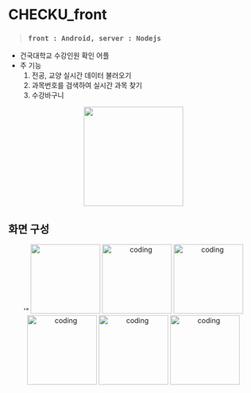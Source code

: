 # CHECKU_front
> ### `front : Android, server : Nodejs`


* 건국대학교 수강인원 확인 어플
* 주 기능
    1. 전공, 교양 실시간 데이터 불러오기
    2. 과목번호를 검색하여 실시간 과목 찾기
    3. 수강바구니

<p align="center">
  <img src="https://user-images.githubusercontent.com/83503188/162877686-9f41f04e-4871-4ac4-b042-8fb025b2128b.png" width="200px" />
</p>

## 화면 구성
<p align="center">
<a>'"
  <img src="https://user-images.githubusercontent.com/83503188/155839129-1aa617c6-e222-4bcc-b05e-c0814367d9ff.jpg" width="140px" />
</a>
<a>
  <img src="https://user-images.githubusercontent.com/83503188/155839598-60b90338-21a0-47c7-80c5-0079381987b4.jpg" alt="coding" width="140px" />
</a>
<a>
  <img src="https://user-images.githubusercontent.com/83503188/162699464-7d090fdf-ceee-42e3-925b-336d5c060e50.jpg" alt="coding" width="140px" />
</a>
<a>
  <img src="https://user-images.githubusercontent.com/83503188/155839602-c1f548c6-8947-4e74-94ea-20a1649a0694.jpg" alt="coding" width="140px" />
</a>
<a>
  <img src="https://user-images.githubusercontent.com/83503188/155839654-b938c505-3ccd-4ce3-80ed-eb2ed3a9987e.jpg" alt="coding" width="140px" />
</a>
<a>
  <img src="https://user-images.githubusercontent.com/83503188/155839677-87f122e3-0a17-474a-9d66-d27f11469c40.jpg "alt="coding" width="140px" />
</a>
</p>


